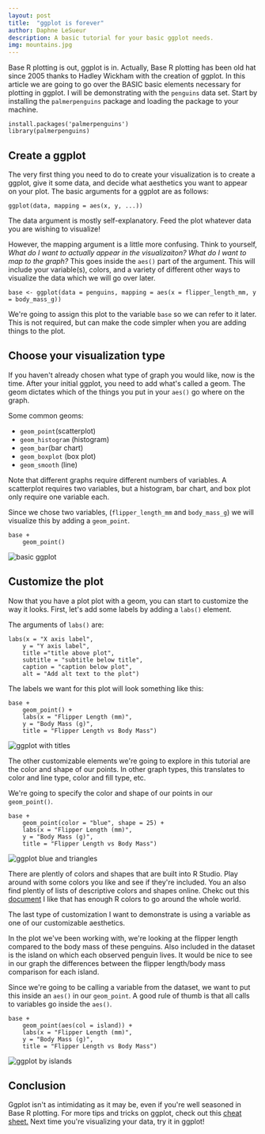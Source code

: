 ```yaml
---
layout: post
title:  "ggplot is forever"
author: Daphne LeSueur
description: A basic tutorial for your basic ggplot needs. 
img: mountains.jpg
--- 
```


<!-- ### Introduction -->
Base R plotting is out, ggplot is in. Actually, Base R plotting has been old hat since 2005 thanks to Hadley Wickham with the creation of ggplot. In this article we are going to go over the BASIC basic elements necessary for plotting in ggplot. I will be demonstrating with the `penguins` data set. Start by installing the `palmerpenguins` package and loading the package to your machine. 

```{r}
install.packages('palmerpenguins')
library(palmerpenguins)
```

## Create a ggplot
The very first thing you need to do to create your visualization is to create a ggplot, give it some data, and decide what aesthetics you want to appear on your plot. The basic arguments for a ggplot are as follows:

```{r}
ggplot(data, mapping = aes(x, y, ...))
```

The data argument is mostly self-explanatory. Feed the plot whatever data you are wishing to visualize!

However, the mapping argument is a little more confusing. Think to yourself, *What do I want to actually appear in the visualizaiton? What do I want to map to the graph?* This goes inside the `aes()` part of the argument. This will include your variable(s), colors, and a variety of different other ways to visualize the data which we will go over later. 

```{r}
base <- ggplot(data = penguins, mapping = aes(x = flipper_length_mm, y = body_mass_g))
```

We're going to assign this plot to the variable `base` so we can refer to it later. This is not required, but can make the code simpler when you are adding things to the plot. 

## Choose your visualization type
If you haven't already chosen what type of graph you would like, now is the time. After your initial ggplot, you need to add what's called a geom. The geom dictates which of the things you put in your `aes()` go where on the graph. 

Some common geoms:
- `geom_point`(scatterplot)
- `geom_histogram` (histogram)
- `geom_bar`(bar chart)
- `geom_boxplot` (box plot)
- `geom_smooth` (line)

Note that different graphs require different numbers of variables. A scatterplot requires two variables, but a histogram, bar chart, and box plot only require one variable each. 

Since we chose two variables, (`flipper_length_mm` and `body_mass_g`) we will visualize this by adding a `geom_point`.

```{r}
base +
    geom_point()
```

<img src="../assets/img/basic_ggplot.jpg" alt="basic ggplot" />

## Customize the plot
Now that you have a plot plot with a geom, you can start to customize the way it looks. First, let's add some labels by adding a `labs()` element. 

The arguments of `labs()` are:
```
labs(x = "X axis label", 
    y = "Y axis label", 
    title ="title above plot",
    subtitle = "subtitle below title",
    caption = "caption below plot",
    alt = "Add alt text to the plot")
```
The labels we want for this plot will look something like this: 
```
base +
    geom_point() +
    labs(x = "Flipper Length (mm)", 
    y = "Body Mass (g)", 
    title = "Flipper Length vs Body Mass")
```

<img src="../assets/img/plot_with_titles.jpg" alt="ggplot with titles" />

The other customizable elements we're going to explore in this tutorial are the color and shape of our points. In other graph types, this translates to color and line type, color and fill type, etc. 

We're going to specify the color and shape of our points in our `geom_point()`. 

```
base +
    geom_point(color = "blue", shape = 25) +
    labs(x = "Flipper Length (mm)", 
    y = "Body Mass (g)", 
    title = "Flipper Length vs Body Mass")
```
<img src="../assets/img/blue_triangle_plot.jpg" alt="ggplot blue and triangles" />

There are plently of colors and shapes that are built into R Studio. Play around with some colors you like and see if they're included. You an also find plently of lists of descriptive colors and shapes online. Chekc out this [document](https://www.nceas.ucsb.edu/sites/default/files/2020-04/colorPaletteCheatsheet.pdf) I like that has enough R colors to go around the whole world. 

The last type of customization I want to demonstrate is using a variable as one of our customizable aesthetics. 

In the plot we've been working with, we're looking at the flipper length compared to the body mass of these penguins. Also included in the dataset is the island on which each observed penguin lives. It would be nice to see in our graph the differences between the flipper length/body mass comparison for each island. 

Since we're going to be calling a variable from the dataset, we want to put this inside an `aes()` in our `geom_point`. A good rule of thumb is that all calls to variables go inside the `aes()`. 

``` 
base +
    geom_point(aes(col = island)) +
    labs(x = "Flipper Length (mm)", 
    y = "Body Mass (g)", 
    title = "Flipper Length vs Body Mass")
```

<img src="../assets/img/islands.jpg" alt="ggplot by islands" />

## Conclusion
Ggplot isn't as intimidating as it may be, even if you're well seasoned in Base R plotting. For more tips and tricks on ggplot, check out this [cheat sheet.](https://www.maths.usyd.edu.au/u/UG/SM/STAT3022/r/current/Misc/data-visualization-2.1.pdf) Next time you're visualizing your data, try it in ggplot!
